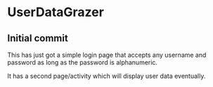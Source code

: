 # UserDataGrazer

## Initial commit 

This has just got a simple login page that accepts any username
and password as long as the password is alphanumeric.

It has a second page/activity which will display user data eventually.

